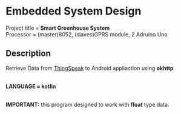 # Embedded System Design
Project title = __Smart Greenhouse System__<br />
Processor = (master)8052, (slaves)GPRS module, 2 Adruino Uno<br />


## Description
Retrieve Data from [ThingSpeak](https://thingspeak.com/) to Android appliaction using __okhttp__.<br /><br />
 

**LANGUAGE = kotlin<br /><br />**


__IMPORTANT:__ this program designed to work with __float__ type data.

